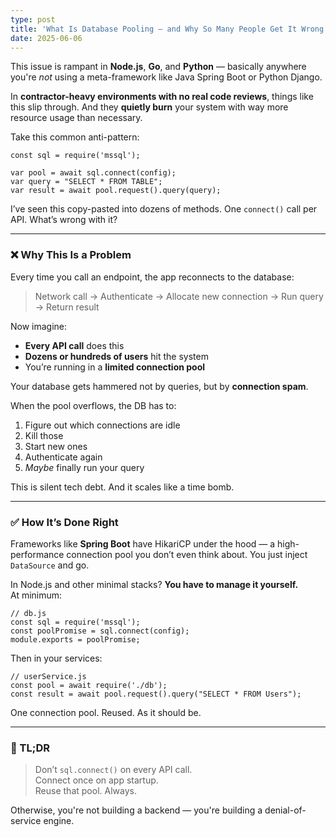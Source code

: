 ```yaml
---
type: post
title: 'What Is Database Pooling — and Why So Many People Get It Wrong'
date: 2025-06-06
---
```


This issue is rampant in **Node.js**, **Go**, and **Python** — basically anywhere you're *not* using a meta-framework like Java Spring Boot or Python Django.

In **contractor-heavy environments with no real code reviews**, things like this slip through. And they **quietly burn** your system with way more resource usage than necessary.

Take this common anti-pattern:

    const sql = require('mssql');

    var pool = await sql.connect(config);
    var query = "SELECT * FROM TABLE";
    var result = await pool.request().query(query);

I’ve seen this copy-pasted into dozens of methods. One `connect()` call per API. What’s wrong with it?

---

### ❌ Why This Is a Problem

Every time you call an endpoint, the app reconnects to the database:

> Network call → Authenticate → Allocate new connection → Run query → Return result

Now imagine:
- **Every API call** does this  
- **Dozens or hundreds of users** hit the system  
- You’re running in a **limited connection pool**

Your database gets hammered not by queries, but by **connection spam**.

When the pool overflows, the DB has to:  
1. Figure out which connections are idle  
2. Kill those  
3. Start new ones  
4. Authenticate again  
5. *Maybe* finally run your query

This is silent tech debt. And it scales like a time bomb.

---

### ✅ How It’s Done Right

Frameworks like **Spring Boot** have HikariCP under the hood — a high-performance connection pool you don’t even think about. You just inject `DataSource` and go.

In Node.js and other minimal stacks? **You have to manage it yourself.**  
At minimum:

    // db.js
    const sql = require('mssql');
    const poolPromise = sql.connect(config);
    module.exports = poolPromise;

Then in your services:

    // userService.js
    const pool = await require('./db');
    const result = await pool.request().query("SELECT * FROM Users");

One connection pool. Reused. As it should be.

---

### 🧨 TL;DR

> Don’t `sql.connect()` on every API call.  
> Connect once on app startup.  
> Reuse that pool. Always.

Otherwise, you're not building a backend — you're building a denial-of-service engine.
